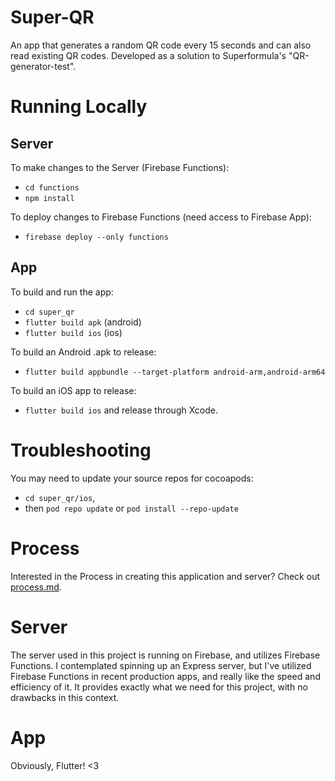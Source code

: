 # Super-QR

An app that generates a random QR code every 15 seconds and can also read existing QR codes. Developed as a solution to Superformula's "QR-generator-test".

# Running Locally

## Server

To make changes to the Server (Firebase Functions):

- `cd functions`
- `npm install`

To deploy changes to Firebase Functions (need access to Firebase App):

- `firebase deploy --only functions`

## App

To build and run the app:

- `cd super_qr`
- `flutter build apk` (android)
- `flutter build ios` (ios)

To build an Android .apk to release:

- `flutter build appbundle --target-platform android-arm,android-arm64`

To build an iOS app to release:

- `flutter build ios` and release through Xcode.

# Troubleshooting

You may need to update your source repos for cocoapods:

- `cd super_qr/ios`,
- then `pod repo update` or `pod install --repo-update`

# Process

Interested in the Process in creating this application and server? Check out [process.md](process.md).

# Server

The server used in this project is running on Firebase, and utilizes Firebase Functions. I contemplated spinning up an Express server, but I've utilized Firebase Functions in recent production apps, and really like the speed and efficiency of it. It provides exactly what we need for this project, with no drawbacks in this context.

# App

Obviously, Flutter! <3
